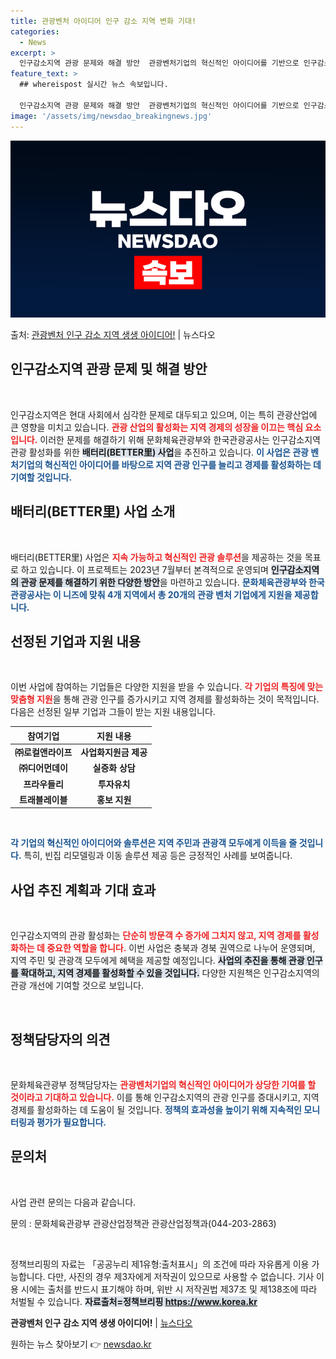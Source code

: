 ```yaml
---
title: 관광벤처 아이디어 인구 감소 지역 변화 기대!
categories:
  - News
excerpt: >
  인구감소지역 관광 문제와 해결 방안  관광벤처기업의 혁신적인 아이디어를 기반으로 인구감소지역의 관광 문제를 …
feature_text: >
  ## whereispost 실시간 뉴스 속보입니다.

  인구감소지역 관광 문제와 해결 방안  관광벤처기업의 혁신적인 아이디어를 기반으로 인구감소지역의 관광 문제를 …
image: '/assets/img/newsdao_breakingnews.jpg'
---
```


![뉴스다오 속보](/assets/img/newsdao_breakingnews.jpg)

<p>출처: <a href="https://newsdao.kr/4796" rel="dofollow">관광벤처 인구 감소 지역 생생 아이디어!</a> | 뉴스다오</p>

<h2 data-ke-size="size26">인구감소지역 관광 문제 및 해결 방안</h2>

<p data-ke-size="size16">&nbsp;</p>

인구감소지역은 현대 사회에서 심각한 문제로 대두되고 있으며, 이는 특히 관광산업에 큰 영향을 미치고 있습니다. <b><span style="color: #ee2323;">관광 산업의 활성화는 지역 경제의 성장을 이끄는 핵심 요소입니다.</span></b> 이러한 문제를 해결하기 위해 문화체육관광부와 한국관광공사는 인구감소지역 관광 활성화를 위한 <b><span style="background-color: #21538527;">배터리(BETTER里) 사업</span></b>을 추진하고 있습니다. <b><span style="color: #1a5490;">이 사업은 관광 벤처기업의 혁신적인 아이디어를 바탕으로 지역 관광 인구를 늘리고 경제를 활성화하는 데 기여할 것입니다.</span></b>

<h2 data-ke-size="size26">배터리(BETTER里) 사업 소개</h2>

<p data-ke-size="size16">&nbsp;</p>

배터리(BETTER里) 사업은 <b><span style="color: #ee2323;">지속 가능하고 혁신적인 관광 솔루션</span></b>을 제공하는 것을 목표로 하고 있습니다. 이 프로젝트는 2023년 7월부터 본격적으로 운영되며 <b><span style="background-color: #21538527;">인구감소지역의 관광 문제를 해결하기 위한 다양한 방안</span></b>을 마련하고 있습니다. <b><span style="color: #1a5490;">문화체육관광부와 한국관광공사는 이 니즈에 맞춰 4개 지역에서 총 20개의 관광 벤처 기업에게 지원을 제공합니다.</span></b>

<h2 data-ke-size="size26">선정된 기업과 지원 내용</h2>

<p data-ke-size="size16">&nbsp;</p>

이번 사업에 참여하는 기업들은 다양한 지원을 받을 수 있습니다. <b><span style="color: #ee2323;">각 기업의 특징에 맞는 맞춤형 지원</span></b>을 통해 관광 인구를 증가시키고 지역 경제를 활성화하는 것이 목적입니다. 다음은 선정된 일부 기업과 그들이 받는 지원 내용입니다.

<table>
    <thead>
        <tr>
            <th style="text-align: center;"><b>참여기업</b></th>
            <th style="text-align: center;"><b>지원 내용</b></th>
        </tr>
    </thead>
    <tbody>
        <tr>
            <td style="text-align: center; height: 17px;"><b>㈜로컬앤라이프</b></td>
            <td style="text-align: center; height: 17px;"><b>사업화지원금 제공</b></td>
        </tr>
        <tr>
            <td style="text-align: center; height: 17px;"><b>㈜디어먼데이</b></td>
            <td style="text-align: center; height: 17px;"><b>실증화 상담</b></td>
        </tr>
        <tr>
            <td style="text-align: center; height: 17px;"><b>프라우들리</b></td>
            <td style="text-align: center; height: 17px;"><b>투자유치</b></td>
        </tr>
        <tr>
            <td style="text-align: center; height: 17px;"><b>트래블레이블</b></td>
            <td style="text-align: center; height: 17px;"><b>홍보 지원</b></td>
        </tr>
    </tbody>
</table>

<p data-ke-size="size16">&nbsp;</p>

<b><span style="color: #1a5490;">각 기업의 혁신적인 아이디어와 솔루션은 지역 주민과 관광객 모두에게 이득을 줄 것입니다.</span></b> 특히, 빈집 리모델링과 이동 솔루션 제공 등은 긍정적인 사례를 보여줍니다.

<h2 data-ke-size="size26">사업 추진 계획과 기대 효과</h2>

<p data-ke-size="size16">&nbsp;</p>

인구감소지역의 관광 활성화는 <b><span style="color: #ee2323;">단순히 방문객 수 증가에 그치지 않고, 지역 경제를 활성화하는 데 중요한 역할을 합니다.</span></b> 이번 사업은 충북과 경북 권역으로 나누어 운영되며, 지역 주민 및 관광객 모두에게 혜택을 제공할 예정입니다. <b><span style="background-color: #21538527;">사업의 추진을 통해 관광 인구를 확대하고, 지역 경제를 활성화할 수 있을 것입니다.</span></b> 다양한 지원책은 인구감소지역의 관광 개선에 기여할 것으로 보입니다.

<p data-ke-size="size16">&nbsp;</p>

<h2 data-ke-size="size26">정책담당자의 의견</h2>

<p data-ke-size="size16">&nbsp;</p>

문화체육관광부 정책담당자는 <b><span style="color: #ee2323;">관광벤처기업의 혁신적인 아이디어가 상당한 기여를 할 것이라고 기대하고 있습니다.</span></b> 이를 통해 인구감소지역의 관광 인구를 증대시키고, 지역 경제를 활성화하는 데 도움이 될 것입니다. <b><span style="color: #1a5490;">정책의 효과성을 높이기 위해 지속적인 모니터링과 평가가 필요합니다.</span></b>

<h2 data-ke-size="size26">문의처</h2>

<p data-ke-size="size16">&nbsp;</p>

사업 관련 문의는 다음과 같습니다. 

문의 : 문화체육관광부 관광산업정책관 관광산업정책과(044-203-2863)

<p data-ke-size="size16">&nbsp;</p>

정책브리핑의 자료는 「공공누리 제1유형:출처표시」의 조건에 따라 자유롭게 이용 가능합니다. 다만, 사진의 경우 제3자에게 저작권이 있으므로 사용할 수 없습니다. 기사 이용 시에는 출처를 반드시 표기해야 하며, 위반 시 저작권법 제37조 및 제138조에 따라 처벌될 수 있습니다. <b><span style="background-color: #21538527;">자료출처=정책브리핑 https://www.korea.kr</span></b>

<b>관광벤처 인구 감소 지역 생생 아이디어!</b> | <a href="https://newsdao.kr/4796">뉴스다오</a> 

원하는 뉴스 찾아보기 👉 <a href="https://newsdao.kr" rel="dofollow">newsdao.kr</a>



